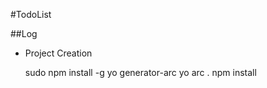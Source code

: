 #TodoList

##Log

- Project Creation

	sudo npm install -g yo generator-arc
	yo arc .
	npm install


